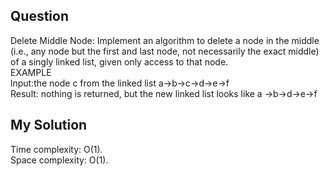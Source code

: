 ## Question
Delete Middle Node: Implement an algorithm to delete a node in the middle (i.e., any node but
the first and last node, not necessarily the exact middle) of a singly linked list, given only access to
that node.<br>
EXAMPLE<br>
lnput:the node c from the linked list a->b->c->d->e->f<br>
Result: nothing is returned, but the new linked list looks like a ->b->d->e->f

## My Solution
Time complexity: O(1).<br>
Space complexity: O(1).


